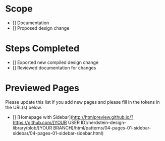 
# Scope

- [] Documentation
- [] Proposed design change

# Steps Completed

- [] Exported new compiled design change
- [] Reviewed documentation for changes

# Previewed Pages

Please update this list if you add new pages and please fill in the tokens in the URL(s) below.

- [] [Homepage with Sidebar](http://htmlpreview.github.io/?https://github.com/[YOUR USER ID]/nerdstein-design-library/blob/[YOUR BRANCH]/html/patterns/04-pages-01-sidebar-sidebar/04-pages-01-sidebar-sidebar.html)